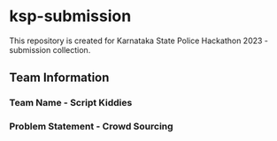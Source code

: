 # ksp-submission
This repository is created for Karnataka State Police Hackathon 2023 - submission collection. 
## Team Information
### Team Name - Script Kiddies
### Problem Statement - Crowd Sourcing
